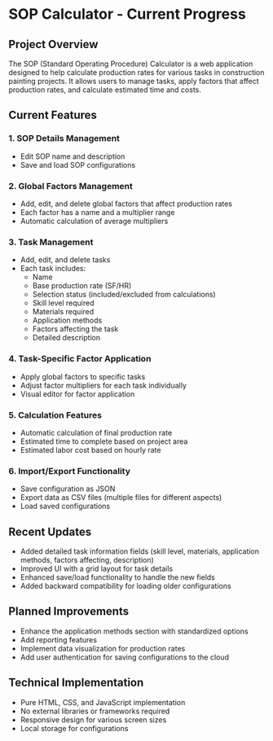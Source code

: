 # SOP Calculator - Current Progress

## Project Overview
The SOP (Standard Operating Procedure) Calculator is a web application designed to help calculate production rates for various tasks in construction painting projects. It allows users to manage tasks, apply factors that affect production rates, and calculate estimated time and costs.

## Current Features

### 1. SOP Details Management
- Edit SOP name and description
- Save and load SOP configurations

### 2. Global Factors Management
- Add, edit, and delete global factors that affect production rates
- Each factor has a name and a multiplier range
- Automatic calculation of average multipliers

### 3. Task Management
- Add, edit, and delete tasks
- Each task includes:
  - Name
  - Base production rate (SF/HR)
  - Selection status (included/excluded from calculations)
  - Skill level required
  - Materials required
  - Application methods
  - Factors affecting the task
  - Detailed description

### 4. Task-Specific Factor Application
- Apply global factors to specific tasks
- Adjust factor multipliers for each task individually
- Visual editor for factor application

### 5. Calculation Features
- Automatic calculation of final production rate
- Estimated time to complete based on project area
- Estimated labor cost based on hourly rate

### 6. Import/Export Functionality
- Save configuration as JSON
- Export data as CSV files (multiple files for different aspects)
- Load saved configurations

## Recent Updates
- Added detailed task information fields (skill level, materials, application methods, factors affecting, description)
- Improved UI with a grid layout for task details
- Enhanced save/load functionality to handle the new fields
- Added backward compatibility for loading older configurations

## Planned Improvements
- Enhance the application methods section with standardized options
- Add reporting features
- Implement data visualization for production rates
- Add user authentication for saving configurations to the cloud

## Technical Implementation
- Pure HTML, CSS, and JavaScript implementation
- No external libraries or frameworks required
- Responsive design for various screen sizes
- Local storage for configurations
